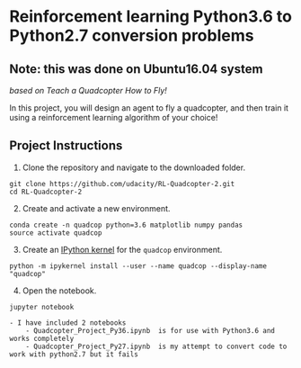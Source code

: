 # Reinforcement learning Python3.6 to Python2.7 conversion problems
## Note: this was done on Ubuntu16.04 system

*based on Teach a Quadcopter How to Fly!*

In this project, you will design an agent to fly a quadcopter, and then train it using a reinforcement learning algorithm of your choice! 

## Project Instructions
1. Clone the repository and navigate to the downloaded folder.

```
git clone https://github.com/udacity/RL-Quadcopter-2.git
cd RL-Quadcopter-2
```

2. Create and activate a new environment.

```
conda create -n quadcop python=3.6 matplotlib numpy pandas
source activate quadcop
```

3. Create an [IPython kernel](http://ipython.readthedocs.io/en/stable/install/kernel_install.html) for the `quadcop` environment. 
```
python -m ipykernel install --user --name quadcop --display-name "quadcop"
```

4. Open the notebook.
```
jupyter notebook 

- I have included 2 notebooks 
    - Quadcopter_Project_Py36.ipynb  is for use with Python3.6 and works completely
    - Quadcopter_Project_Py27.ipynb  is my attempt to convert code to work with python2.7 but it fails
